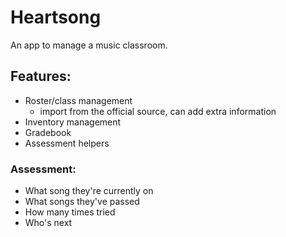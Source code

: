 # Heartsong

An app to manage a music classroom.

## Features:
- Roster/class management
  - import from the official source, can add extra information 
- Inventory management
- Gradebook
- Assessment helpers

### Assessment:

- What song they're currently on
- What songs they've passed
- How many times tried
- Who's next
